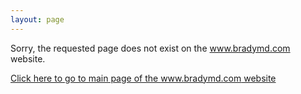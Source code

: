 ```yaml
---
layout: page
---
```


Sorry, the requested page does not exist on the www.bradymd.com website.

[Click here to go to main page of the www.bradymd.com website](http://www.bradymd.com)

